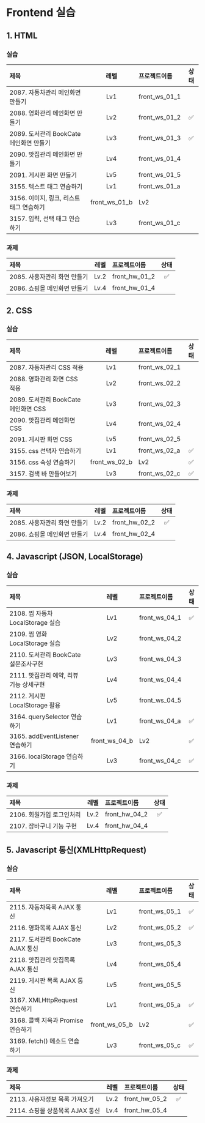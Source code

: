 # Frontend 실습 

## 1. HTML

### 실습

|제목|레벨|프로젝트이름|상태|
|:----------|:-----------:|:----------|:------------:|
|2087. 자동차관리 메인화면 만들기|Lv1|front_ws_01_1||
|2088. 영화관리 메인화면 만들기|Lv2|front_ws_01_2|✅|
|2089. 도서관리 BookCate 메인화면 만들기|Lv3|front_ws_01_3|✅|
|2090. 맛집관리 메인화면 만들기|Lv4|front_ws_01_4||
|2091. 게시판 화면 만들기|Lv5|front_ws_01_5||
|3155. 텍스트 태그 연습하기|Lv1|front_ws_01_a||
|3156. 이미지, 링크, 리스트 태그 연습하기|front_ws_01_b|Lv2||
|3157. 입력, 선택 태그 연습하기|Lv3|front_ws_01_c||

### 과제

|제목|레벨|프로젝트이름|상태|
|:----------|:-----------:|:----------|:------------:|
|2085. 사용자관리 화면 만들기|Lv.2|front_hw_01_2|✅|
|2086. 쇼핑몰 메인화면 만들기|Lv.4|front_hw_01_4||


## 2. CSS

### 실습

|제목|레벨|프로젝트이름|상태|
|:----------|:-----------:|:----------|:------------:|
|2087. 자동차관리 CSS 적용|Lv1|front_ws_02_1||
|2088. 영화관리 화면 CSS 적용|Lv2|front_ws_02_2||
|2089. 도서관리 BookCate 메인화면 CSS|Lv3|front_ws_02_3||
|2090. 맛집관리 메인화면 CSS|Lv4|front_ws_02_4||
|2091. 게시판 화면 CSS|Lv5|front_ws_02_5||
|3155. css 선택자 연습하기|Lv1|front_ws_02_a|✅|
|3156. css 속성 연습하기|front_ws_02_b|Lv2|✅|
|3157. 검색 바 만들어보기|Lv3|front_ws_02_c|✅|

### 과제

|제목|레벨|프로젝트이름|상태|
|:----------|:-----------:|:----------|:------------:|
|2085. 사용자관리 화면 만들기|Lv.2|front_hw_02_2|✅|
|2086. 쇼핑몰 메인화면 만들기|Lv.4|front_hw_02_4||


## 4. Javascript (JSON, LocalStorage)

### 실습

|제목|레벨|프로젝트이름|상태|
|:----------|:-----------:|:----------|:------------:|
|2108. 찜 자동차 LocalStorage 실습|Lv1|front_ws_04_1|✅|
|2109. 찜 영화 LocalStorage 실습|Lv2|front_ws_04_2||
|2110. 도서관리 BookCate 설문조사구현|Lv3|front_ws_04_3||
|2111. 맛집관리 예약, 리뷰 기능 상세구현|Lv4|front_ws_04_4||
|2112. 게시판  LocalStorage 활용|Lv5|front_ws_04_5||
|3164. querySelector 연습하기|Lv1|front_ws_04_a|✅|
|3165. addEventListener 연습하기|front_ws_04_b|Lv2|✅|
|3166. localStorage 연습하기|Lv3|front_ws_04_c|✅|

### 과제

|제목|레벨|프로젝트이름|상태|
|:----------|:-----------:|:----------|:------------:|
|2106. 회원가입 로그인처리|Lv.2|front_hw_04_2|✅|
|2107. 장바구니 기능 구현|Lv.4|front_hw_04_4||




## 5. Javascript 통신(XMLHttpRequest)

### 실습

|제목|레벨|프로젝트이름|상태|
|:----------|:-----------:|:----------|:------------:|
|2115. 자동차목록 AJAX 통신|Lv1|front_ws_05_1|✅|
|2116. 영화목록 AJAX 통신|Lv2|front_ws_05_2|✅|
|2117. 도서관리 BookCate AJAX 통신|Lv3|front_ws_05_3||
|2118. 맛집관리 맛집목록 AJAX 통신|Lv4|front_ws_05_4||
|2119. 게시판 목록 AJAX 통신|Lv5|front_ws_05_5||
|3167. XMLHttpRequest 연습하기|Lv1|front_ws_05_a|✅|
|3168. 콜백 지옥과 Promise 연습하기|front_ws_05_b|Lv2|✅|
|3169. fetch() 메소드 연습하기|Lv3|front_ws_05_c|✅|

### 과제

|제목|레벨|프로젝트이름|상태|
|:----------|:-----------:|:----------|:------------:|
|2113. 사용자정보 목록 가져오기|Lv.2|front_hw_05_2|✅|
|2114. 쇼핑몰 상품목록 AJAX 통신|Lv.4|front_hw_05_4||


